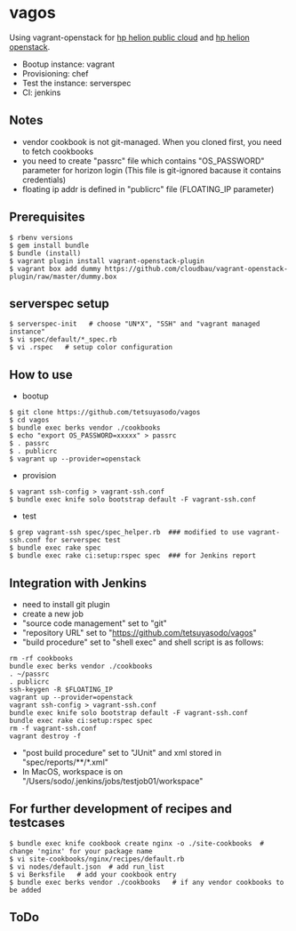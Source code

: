 vagos
=====
Using vagrant-openstack for [hp helion public cloud](https://horizon.hpcloud.com) and [hp helion openstack](https://helion.hpwsportal.com/).

* Bootup instance: vagrant
* Provisioning: chef
* Test the instance: serverspec
* CI: jenkins

Notes
-----
* vendor cookbook is not git-managed. When you cloned first, you need to fetch cookbooks
* you need to create "passrc" file which contains "OS_PASSWORD" parameter for horizon login
  (This file is git-ignored bacause it contains credentials)
* floating ip addr is defined in "publicrc" file (FLOATING_IP parameter)

Prerequisites
-------------
```
$ rbenv versions
$ gem install bundle
$ bundle (install)
$ vagrant plugin install vagrant-openstack-plugin
$ vagrant box add dummy https://github.com/cloudbau/vagrant-openstack-plugin/raw/master/dummy.box
```

serverspec setup
----------------
```
$ serverspec-init   # choose "UN*X", "SSH" and "vagrant managed instance"
$ vi spec/default/*_spec.rb
$ vi .rspec   # setup color configuration
```

How to use
----------
* bootup
```
$ git clone https://github.com/tetsuyasodo/vagos
$ cd vagos
$ bundle exec berks vendor ./cookbooks
$ echo "export OS_PASSWORD=xxxxx" > passrc
$ . passrc
$ . publicrc
$ vagrant up --provider=openstack
```

* provision
```
$ vagrant ssh-config > vagrant-ssh.conf
$ bundle exec knife solo bootstrap default -F vagrant-ssh.conf
```

* test
```
$ grep vagrant-ssh spec/spec_helper.rb  ### modified to use vagrant-ssh.conf for serverspec test
$ bundle exec rake spec
$ bundle exec rake ci:setup:rspec spec  ### for Jenkins report
```

Integration with Jenkins
------------------------
* need to install git plugin
* create a new job
* "source code management" set to "git"
* "repository URL" set to "https://github.com/tetsuyasodo/vagos"
* "build procedure" set to "shell exec" and shell script is as follows:
```
rm -rf cookbooks
bundle exec berks vendor ./cookbooks
. ~/passrc
. publicrc
ssh-keygen -R $FLOATING_IP
vagrant up --provider=openstack
vagrant ssh-config > vagrant-ssh.conf
bundle exec knife solo bootstrap default -F vagrant-ssh.conf
bundle exec rake ci:setup:rspec spec
rm -f vagrant-ssh.conf
vagrant destroy -f
```
* "post build procedure" set to "JUnit" and xml stored in "spec/reports/**/*.xml"
* In MacOS, workspace is on "/Users/sodo/.jenkins/jobs/testjob01/workspace"

For further development of recipes and testcases
------------------------------------------------
```
$ bundle exec knife cookbook create nginx -o ./site-cookbooks  # change 'nginx' for your package name
$ vi site-cookbooks/nginx/recipes/default.rb
$ vi nodes/default.json  # add run_list
$ vi Berksfile   # add your cookbook entry
$ bundle exec berks vendor ./cookbooks   # if any vendor cookbooks to be added
```

ToDo
----

